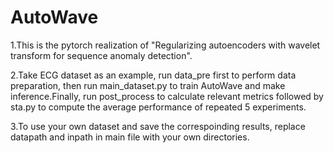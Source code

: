 # AutoWave
1.This is the pytorch realization of "Regularizing autoencoders with wavelet transform for sequence anomaly detection".

2.Take ECG dataset as an example, run data_pre first to perform data preparation, then run main_dataset.py to train AutoWave and make inference.Finally, run post_process to calculate relevant metrics followed by sta.py to compute the average performance of repeated 5 experiments.


3.To use your own dataset and save the correspoinding results, replace datapath and inpath in main file with your own directories.


